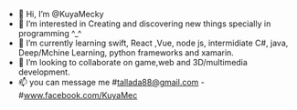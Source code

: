 - 👋 Hi, I’m @KuyaMecky
- 👀 I’m interested in Creating and discovering new things specially in programming ^_^
- 🌱 I’m currently learning swift, React ,Vue, node js, intermidiate C#, java, Deep/Mchine Learning, python frameworks and xamarin.
- 💞️ I’m looking to collaborate on game,web and 3D/multimedia development.
- 📫 you can message me #tallada88@gmail.com - #www.facebook.com/KuyaMec

<!---
KuyaMecky/KuyaMecky is a ✨ special ✨ repository because its `README.md` (this file) appears on your GitHub profile.
You can click the Preview link to take a look at your changes.
--->
